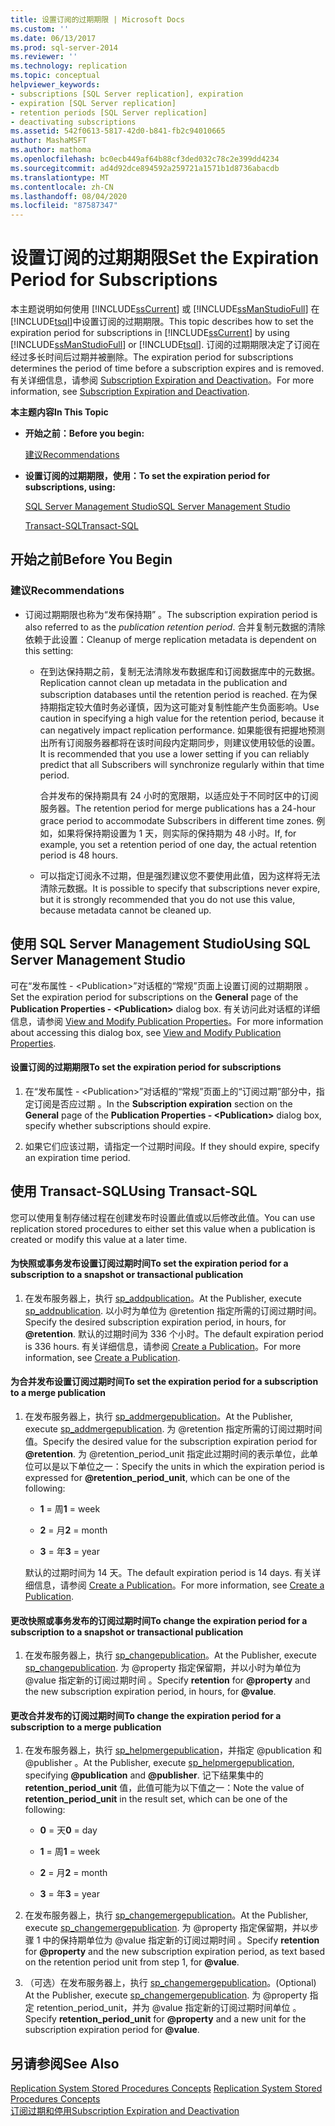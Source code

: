```yaml
---
title: 设置订阅的过期期限 | Microsoft Docs
ms.custom: ''
ms.date: 06/13/2017
ms.prod: sql-server-2014
ms.reviewer: ''
ms.technology: replication
ms.topic: conceptual
helpviewer_keywords:
- subscriptions [SQL Server replication], expiration
- expiration [SQL Server replication]
- retention periods [SQL Server replication]
- deactivating subscriptions
ms.assetid: 542f0613-5817-42d0-b841-fb2c94010665
author: MashaMSFT
ms.author: mathoma
ms.openlocfilehash: bc0ecb449af64b88cf3ded032c78c2e399dd4234
ms.sourcegitcommit: ad4d92dce894592a259721a1571b1d8736abacdb
ms.translationtype: MT
ms.contentlocale: zh-CN
ms.lasthandoff: 08/04/2020
ms.locfileid: "87587347"
---
```

# <a name="set-the-expiration-period-for-subscriptions"></a><span data-ttu-id="567fe-102">设置订阅的过期期限</span><span class="sxs-lookup"><span data-stu-id="567fe-102">Set the Expiration Period for Subscriptions</span></span>
  <span data-ttu-id="567fe-103">本主题说明如何使用 [!INCLUDE[ssCurrent](../../../includes/sscurrent-md.md)] 或 [!INCLUDE[ssManStudioFull](../../../includes/ssmanstudiofull-md.md)] 在 [!INCLUDE[tsql](../../../includes/tsql-md.md)]中设置订阅的过期期限。</span><span class="sxs-lookup"><span data-stu-id="567fe-103">This topic describes how to set the expiration period for subscriptions in [!INCLUDE[ssCurrent](../../../includes/sscurrent-md.md)] by using [!INCLUDE[ssManStudioFull](../../../includes/ssmanstudiofull-md.md)] or [!INCLUDE[tsql](../../../includes/tsql-md.md)].</span></span> <span data-ttu-id="567fe-104">订阅的过期期限决定了订阅在经过多长时间后过期并被删除。</span><span class="sxs-lookup"><span data-stu-id="567fe-104">The expiration period for subscriptions determines the period of time before a subscription expires and is removed.</span></span> <span data-ttu-id="567fe-105">有关详细信息，请参阅 [Subscription Expiration and Deactivation](../subscription-expiration-and-deactivation.md)。</span><span class="sxs-lookup"><span data-stu-id="567fe-105">For more information, see [Subscription Expiration and Deactivation](../subscription-expiration-and-deactivation.md).</span></span>  
  
 <span data-ttu-id="567fe-106">**本主题内容**</span><span class="sxs-lookup"><span data-stu-id="567fe-106">**In This Topic**</span></span>  
  
-   <span data-ttu-id="567fe-107">**开始之前：**</span><span class="sxs-lookup"><span data-stu-id="567fe-107">**Before you begin:**</span></span>  
  
     [<span data-ttu-id="567fe-108">建议</span><span class="sxs-lookup"><span data-stu-id="567fe-108">Recommendations</span></span>](#Recommendations)  
  
-   <span data-ttu-id="567fe-109">**设置订阅的过期期限，使用：**</span><span class="sxs-lookup"><span data-stu-id="567fe-109">**To set the expiration period for subscriptions, using:**</span></span>  
  
     [<span data-ttu-id="567fe-110">SQL Server Management Studio</span><span class="sxs-lookup"><span data-stu-id="567fe-110">SQL Server Management Studio</span></span>](#SSMSProcedure)  
  
     [<span data-ttu-id="567fe-111">Transact-SQL</span><span class="sxs-lookup"><span data-stu-id="567fe-111">Transact-SQL</span></span>](#TsqlProcedure)  
  
##  <a name="before-you-begin"></a><a name="BeforeYouBegin"></a> <span data-ttu-id="567fe-112">开始之前</span><span class="sxs-lookup"><span data-stu-id="567fe-112">Before You Begin</span></span>  
  
###  <a name="recommendations"></a><a name="Recommendations"></a> <span data-ttu-id="567fe-113">建议</span><span class="sxs-lookup"><span data-stu-id="567fe-113">Recommendations</span></span>  
  
-   <span data-ttu-id="567fe-114">订阅过期期限也称为“发布保持期” 。</span><span class="sxs-lookup"><span data-stu-id="567fe-114">The subscription expiration period is also referred to as the *publication retention period*.</span></span> <span data-ttu-id="567fe-115">合并复制元数据的清除依赖于此设置：</span><span class="sxs-lookup"><span data-stu-id="567fe-115">Cleanup of merge replication metadata is dependent on this setting:</span></span>  
  
    -   <span data-ttu-id="567fe-116">在到达保持期之前，复制无法清除发布数据库和订阅数据库中的元数据。</span><span class="sxs-lookup"><span data-stu-id="567fe-116">Replication cannot clean up metadata in the publication and subscription databases until the retention period is reached.</span></span> <span data-ttu-id="567fe-117">在为保持期指定较大值时务必谨慎，因为这可能对复制性能产生负面影响。</span><span class="sxs-lookup"><span data-stu-id="567fe-117">Use caution in specifying a high value for the retention period, because it can negatively impact replication performance.</span></span> <span data-ttu-id="567fe-118">如果能很有把握地预测出所有订阅服务器都将在该时间段内定期同步，则建议使用较低的设置。</span><span class="sxs-lookup"><span data-stu-id="567fe-118">It is recommended that you use a lower setting if you can reliably predict that all Subscribers will synchronize regularly within that time period.</span></span>  
  
         <span data-ttu-id="567fe-119">合并发布的保持期具有 24 小时的宽限期，以适应处于不同时区中的订阅服务器。</span><span class="sxs-lookup"><span data-stu-id="567fe-119">The retention period for merge publications has a 24-hour grace period to accommodate Subscribers in different time zones.</span></span> <span data-ttu-id="567fe-120">例如，如果将保持期设置为 1 天，则实际的保持期为 48 小时。</span><span class="sxs-lookup"><span data-stu-id="567fe-120">If, for example, you set a retention period of one day, the actual retention period is 48 hours.</span></span>  
  
    -   <span data-ttu-id="567fe-121">可以指定订阅永不过期，但是强烈建议您不要使用此值，因为这样将无法清除元数据。</span><span class="sxs-lookup"><span data-stu-id="567fe-121">It is possible to specify that subscriptions never expire, but it is strongly recommended that you do not use this value, because metadata cannot be cleaned up.</span></span>  
  
##  <a name="using-sql-server-management-studio"></a><a name="SSMSProcedure"></a> <span data-ttu-id="567fe-122">使用 SQL Server Management Studio</span><span class="sxs-lookup"><span data-stu-id="567fe-122">Using SQL Server Management Studio</span></span>  
 <span data-ttu-id="567fe-123">可在“发布属性 - \<Publication>”对话框的“常规”页面上设置订阅的过期期限 。</span><span class="sxs-lookup"><span data-stu-id="567fe-123">Set the expiration period for subscriptions on the **General** page of the **Publication Properties - \<Publication>** dialog box.</span></span> <span data-ttu-id="567fe-124">有关访问此对话框的详细信息，请参阅 [View and Modify Publication Properties](view-and-modify-publication-properties.md)。</span><span class="sxs-lookup"><span data-stu-id="567fe-124">For more information about accessing this dialog box, see [View and Modify Publication Properties](view-and-modify-publication-properties.md).</span></span>  
  
#### <a name="to-set-the-expiration-period-for-subscriptions"></a><span data-ttu-id="567fe-125">设置订阅的过期期限</span><span class="sxs-lookup"><span data-stu-id="567fe-125">To set the expiration period for subscriptions</span></span>  
  
1.  <span data-ttu-id="567fe-126">在“发布属性 - \<Publication>”对话框的“常规”页面上的“订阅过期”部分中，指定订阅是否应过期  。</span><span class="sxs-lookup"><span data-stu-id="567fe-126">In the **Subscription expiration** section on the **General** page of the **Publication Properties - \<Publication>** dialog box, specify whether subscriptions should expire.</span></span>  
  
2.  <span data-ttu-id="567fe-127">如果它们应该过期，请指定一个过期时间段。</span><span class="sxs-lookup"><span data-stu-id="567fe-127">If they should expire, specify an expiration time period.</span></span>  
  
##  <a name="using-transact-sql"></a><a name="TsqlProcedure"></a> <span data-ttu-id="567fe-128">使用 Transact-SQL</span><span class="sxs-lookup"><span data-stu-id="567fe-128">Using Transact-SQL</span></span>  
 <span data-ttu-id="567fe-129">您可以使用复制存储过程在创建发布时设置此值或以后修改此值。</span><span class="sxs-lookup"><span data-stu-id="567fe-129">You can use replication stored procedures to either set this value when a publication is created or modify this value at a later time.</span></span>  
  
#### <a name="to-set-the-expiration-period-for-a-subscription-to-a-snapshot-or-transactional-publication"></a><span data-ttu-id="567fe-130">为快照或事务发布设置订阅过期时间</span><span class="sxs-lookup"><span data-stu-id="567fe-130">To set the expiration period for a subscription to a snapshot or transactional publication</span></span>  
  
1.  <span data-ttu-id="567fe-131">在发布服务器上，执行 [sp_addpublication](/sql/relational-databases/system-stored-procedures/sp-addpublication-transact-sql)。</span><span class="sxs-lookup"><span data-stu-id="567fe-131">At the Publisher, execute [sp_addpublication](/sql/relational-databases/system-stored-procedures/sp-addpublication-transact-sql).</span></span> <span data-ttu-id="567fe-132">以小时为单位为 \@retention 指定所需的订阅过期时间。</span><span class="sxs-lookup"><span data-stu-id="567fe-132">Specify the desired subscription expiration period, in hours, for **\@retention**.</span></span> <span data-ttu-id="567fe-133">默认的过期时间为 336 个小时。</span><span class="sxs-lookup"><span data-stu-id="567fe-133">The default expiration period is 336 hours.</span></span> <span data-ttu-id="567fe-134">有关详细信息，请参阅 [Create a Publication](create-a-publication.md)。</span><span class="sxs-lookup"><span data-stu-id="567fe-134">For more information, see [Create a Publication](create-a-publication.md).</span></span>  
  
#### <a name="to-set-the-expiration-period-for-a-subscription-to-a-merge-publication"></a><span data-ttu-id="567fe-135">为合并发布设置订阅过期时间</span><span class="sxs-lookup"><span data-stu-id="567fe-135">To set the expiration period for a subscription to a merge publication</span></span>  
  
1.  <span data-ttu-id="567fe-136">在发布服务器上，执行 [sp_addmergepublication](/sql/relational-databases/system-stored-procedures/sp-addmergepublication-transact-sql)。</span><span class="sxs-lookup"><span data-stu-id="567fe-136">At the Publisher, execute [sp_addmergepublication](/sql/relational-databases/system-stored-procedures/sp-addmergepublication-transact-sql).</span></span> <span data-ttu-id="567fe-137">为 \@retention 指定所需的订阅过期时间值。</span><span class="sxs-lookup"><span data-stu-id="567fe-137">Specify the desired value for the subscription expiration period for **\@retention**.</span></span> <span data-ttu-id="567fe-138">为 \@retention_period_unit 指定此过期时间的表示单位，此单位可以是以下单位之一：</span><span class="sxs-lookup"><span data-stu-id="567fe-138">Specify the units in which the expiration period is expressed for **\@retention_period_unit**, which can be one of the following:</span></span>  
  
    -   <span data-ttu-id="567fe-139">**1** = 周</span><span class="sxs-lookup"><span data-stu-id="567fe-139">**1** = week</span></span>  
  
    -   <span data-ttu-id="567fe-140">**2** = 月</span><span class="sxs-lookup"><span data-stu-id="567fe-140">**2** = month</span></span>  
  
    -   <span data-ttu-id="567fe-141">**3** = 年</span><span class="sxs-lookup"><span data-stu-id="567fe-141">**3** = year</span></span>  
  
     <span data-ttu-id="567fe-142">默认的过期时间为 14 天。</span><span class="sxs-lookup"><span data-stu-id="567fe-142">The default expiration period is 14 days.</span></span> <span data-ttu-id="567fe-143">有关详细信息，请参阅 [Create a Publication](create-a-publication.md)。</span><span class="sxs-lookup"><span data-stu-id="567fe-143">For more information, see [Create a Publication](create-a-publication.md).</span></span>  
  
#### <a name="to-change-the-expiration-period-for-a-subscription-to-a-snapshot-or-transactional-publication"></a><span data-ttu-id="567fe-144">更改快照或事务发布的订阅过期时间</span><span class="sxs-lookup"><span data-stu-id="567fe-144">To change the expiration period for a subscription to a snapshot or transactional publication</span></span>  
  
1.  <span data-ttu-id="567fe-145">在发布服务器上，执行 [sp_changepublication](/sql/relational-databases/system-stored-procedures/sp-changepublication-transact-sql)。</span><span class="sxs-lookup"><span data-stu-id="567fe-145">At the Publisher, execute [sp_changepublication](/sql/relational-databases/system-stored-procedures/sp-changepublication-transact-sql).</span></span> <span data-ttu-id="567fe-146">为 \@property 指定保留期，并以小时为单位为 \@value 指定新的订阅过期时间  。</span><span class="sxs-lookup"><span data-stu-id="567fe-146">Specify **retention** for **\@property** and the new subscription expiration period, in hours, for **\@value**.</span></span>  
  
#### <a name="to-change-the-expiration-period-for-a-subscription-to-a-merge-publication"></a><span data-ttu-id="567fe-147">更改合并发布的订阅过期时间</span><span class="sxs-lookup"><span data-stu-id="567fe-147">To change the expiration period for a subscription to a merge publication</span></span>  
  
1.  <span data-ttu-id="567fe-148">在发布服务器上，执行 [sp_helpmergepublication](/sql/relational-databases/system-stored-procedures/sp-helpmergepublication-transact-sql)，并指定 \@publication 和 \@publisher 。</span><span class="sxs-lookup"><span data-stu-id="567fe-148">At the Publisher, execute [sp_helpmergepublication](/sql/relational-databases/system-stored-procedures/sp-helpmergepublication-transact-sql), specifying **\@publication** and **\@publisher**.</span></span> <span data-ttu-id="567fe-149">记下结果集中的 **retention_period_unit** 值，此值可能为以下值之一：</span><span class="sxs-lookup"><span data-stu-id="567fe-149">Note the value of **retention_period_unit** in the result set, which can be one of the following:</span></span>  
  
    -   <span data-ttu-id="567fe-150">**0** = 天</span><span class="sxs-lookup"><span data-stu-id="567fe-150">**0** = day</span></span>  
  
    -   <span data-ttu-id="567fe-151">**1** = 周</span><span class="sxs-lookup"><span data-stu-id="567fe-151">**1** = week</span></span>  
  
    -   <span data-ttu-id="567fe-152">**2** = 月</span><span class="sxs-lookup"><span data-stu-id="567fe-152">**2** = month</span></span>  
  
    -   <span data-ttu-id="567fe-153">**3** = 年</span><span class="sxs-lookup"><span data-stu-id="567fe-153">**3** = year</span></span>  
  
2.  <span data-ttu-id="567fe-154">在发布服务器上，执行 [sp_changemergepublication](/sql/relational-databases/system-stored-procedures/sp-changemergepublication-transact-sql)。</span><span class="sxs-lookup"><span data-stu-id="567fe-154">At the Publisher, execute [sp_changemergepublication](/sql/relational-databases/system-stored-procedures/sp-changemergepublication-transact-sql).</span></span> <span data-ttu-id="567fe-155">为 \@property 指定保留期，并以步骤 1 中的保持期单位为 \@value 指定新的订阅过期时间  。</span><span class="sxs-lookup"><span data-stu-id="567fe-155">Specify **retention** for **\@property** and the new subscription expiration period, as text based on the retention period unit from step 1, for **\@value**.</span></span>  
  
3.  <span data-ttu-id="567fe-156">（可选）在发布服务器上，执行 [sp_changemergepublication](/sql/relational-databases/system-stored-procedures/sp-changemergepublication-transact-sql)。</span><span class="sxs-lookup"><span data-stu-id="567fe-156">(Optional) At the Publisher, execute [sp_changemergepublication](/sql/relational-databases/system-stored-procedures/sp-changemergepublication-transact-sql).</span></span> <span data-ttu-id="567fe-157">为 \@property 指定 retention_period_unit，并为 \@value 指定新的订阅过期时间单位  。</span><span class="sxs-lookup"><span data-stu-id="567fe-157">Specify **retention_period_unit** for **\@property** and a new unit for the subscription expiration period for **\@value**.</span></span>  
  
## <a name="see-also"></a><span data-ttu-id="567fe-158">另请参阅</span><span class="sxs-lookup"><span data-stu-id="567fe-158">See Also</span></span>  
 <span data-ttu-id="567fe-159">[Replication System Stored Procedures Concepts](../concepts/replication-system-stored-procedures-concepts.md) </span><span class="sxs-lookup"><span data-stu-id="567fe-159">[Replication System Stored Procedures Concepts](../concepts/replication-system-stored-procedures-concepts.md) </span></span>  
 [<span data-ttu-id="567fe-160">订阅过期和停用</span><span class="sxs-lookup"><span data-stu-id="567fe-160">Subscription Expiration and Deactivation</span></span>](../subscription-expiration-and-deactivation.md)  
  
  
